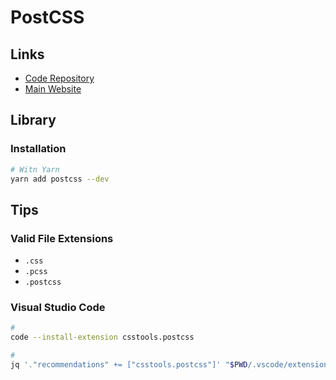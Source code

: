 # PostCSS

## Links

- [Code Repository](https://github.com/postcss/postcss)
- [Main Website](https://postcss.org/)

<!--
link(rel='stylesheet', media='(width: 320px)', href='/assets/styles/app-xs.css')
link(rel='stylesheet', media='(min-width: 321px) and (max-width: 480px)', href='/assets/styles/app-sm.css')
link(rel='stylesheet', media='(min-width: 481px) and (max-width: 749px)', href='/assets/styles/app-md.css')
link(rel='stylesheet', media='(min-width: 750px) and (max-width: 991px)', href='/assets/styles/app-md.css')
link(rel='stylesheet', media='(min-width: 992px) and (max-width: 1169px)', href='/assets/styles/app-lg.css')
link(rel='stylesheet', media='(min-width: 1170px)', href='/assets/styles/app-xl.css')

postcss-combine-media-query
postcss-extract-media-query
-->

<!-- ## Configuration

```sh
cat << EOF > ./.postcssrc.json
{
  "plugins": {
    "autoprefixer": {}
  }
}
EOF
``` -->

## Library

### Installation

```sh
# Witn Yarn
yarn add postcss --dev
```

## Tips

### Valid File Extensions

- `.css`
- `.pcss`
- `.postcss`

### Visual Studio Code

```sh
#
code --install-extension csstools.postcss

#
jq '."recommendations" += ["csstools.postcss"]' "$PWD/.vscode/extensions.json" | sponge "$PWD/.vscode/extensions.json"
```

<!-- #### Autocomplete/Expansion Support

**Dependencies:** [Emmet](/emmet.md)

```sh
#
jq '."emmet.includeLanguages".postcss |= "css"' "$PWD"/.vscode/settings.json | \
  sponge "$PWD"/.vscode/settings.json

#
jq '."emmet.syntaxProfiles".postcss |= "css"' "$PWD"/.vscode/settings.json | \
  sponge "$PWD"/.vscode/settings.json
``` -->
